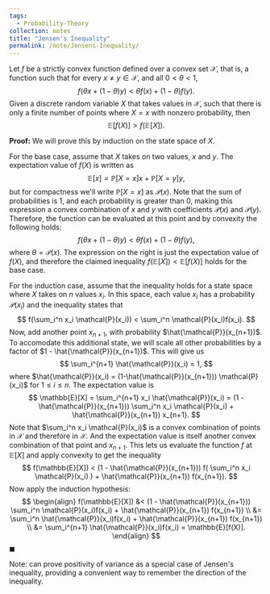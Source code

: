 ```yaml
---
tags:
  - Probability-Theory
collection: notes
title: "Jensen's Inequality"
permalink: /note/Jensens-Inequality/
---
```

Let $f$ be a strictly convex function defined over a convex set $\mathcal{X}$, that is, a function such that for every $x \neq y \in \mathcal{X}$, and all $0 < \theta < 1$,
$$
f(\theta x + (1-\theta)y) < \theta f(x) + (1-\theta) f(y).
$$
Given a discrete random variable $X$ that takes values in $\mathcal{X}$, such that there is only a finite number of points where $X = x$ with nonzero probability, then
$$
\mathbb{E}[f(X)] > f(\mathbb{E}[X]).
$$

**Proof:**
We will prove this by induction on the state space of $X$.

For the base case, assume that $X$ takes on two values, $x$ and $y$.
The expectation value of $f(X)$ is written as 
$$
\mathbb{E}[x] = \mathbb{P}[X = x] x + \mathbb{P}[X = y] y,
$$
but for compactness we'll write $\mathbb{P}[X=x]$ as $\mathcal{P}(x)$.
Note that the sum of probabilities is 1, and each probability is greater than 0, making this expression a convex combination of $x$ and $y$ with coefficients $\mathcal{P}(x)$ and $\mathcal{P}(y)$. Therefore, the function can be evaluated at this point and by convexity the following holds:
$$
f(\theta x + (1-\theta)y) < \theta f(x) + (1-\theta)f(y),
$$
where $\theta = \mathcal{P}(x)$. The expression on the right is just the expectation value of $f(X)$, and therefore the claimed inequality $f(\mathbb{E}[X]) < \mathbb{E}[f(X)]$ holds for the base case.

For the induction case, assume that the inequality holds for a state space where $X$ takes on $n$ values $x_i$. In this space, each value $x_i$ has a probability $\mathcal{P}(x_i)$ and the inequality states that
$$
f(\sum_i^n x_i \mathcal{P}(x_i)) < \sum_i^n \mathcal{P}(x_i)f(x_i).
$$
Now, add another point $x_{n+1}$, with probability $\hat{\mathcal{P}}(x_{n+1})$.
To accomodate this additional state, we will scale all other probabilities by a factor of $1 - \hat{\mathcal{P}}(x_{n+1})$. This will give us 
$$
\sum_i^{n+1} \hat{\mathcal{P}}(x_i) = 1,
$$
where $\hat{\mathcal{P}}(x_i) = (1-\hat{\mathcal{P}}(x_{n+1})) \mathcal{P}(x_i)$ for $1 \leq i \leq n$.
The expectation value is 
$$
\mathbb{E}[X] = \sum_i^{n+1} x_i \hat{\mathcal{P}}(x_i) = (1 - \hat{\mathcal{P}}(x_{n+1})) \sum_i^n x_i \mathcal{P}(x_i) +  \hat{\mathcal{P}}(x_{n+1}) x_{n+1}.
$$
Note that $\sum_i^n x_i \mathcal{P}(x_i)$ is a convex combination of points in $\mathcal{X}$ and therefore in $\mathcal{X}$. And the expectation value is itself another convex combination of that point and $x_{n+1}$. This lets us evaluate the function $f$ at $\mathbb{E}[X]$ and apply convexity to get the inequality
$$
f(\mathbb{E}[X]) < (1 - \hat{\mathcal{P}}(x_{n+1})) f( \sum_i^n x_i \mathcal{P}(x_i) ) + \hat{\mathcal{P}}(x_{n+1}) f(x_{n+1}).
$$
Now apply the induction hypothesis:
$$
\begin{align}
f(\mathbb{E}[X]) &< (1 - \hat{\mathcal{P}}(x_{n+1})) \sum_i^n \mathcal{P}(x_i)f(x_i) + \hat{\mathcal{P}}(x_{n+1}) f(x_{n+1})  \\
&= \sum_i^n \hat{\mathcal{P}}(x_i)f(x_i) + \hat{\mathcal{P}}(x_{n+1}) f(x_{n+1})  \\
&= \sum_i^{n+1} \hat{\mathcal{P}}(x_i)f(x_i) = \mathbb{E}[f(X)].
\end{align}
$$
$\blacksquare$

Note: can prove positivity of variance as a special case of Jensen's inequality, providing a convenient way to remember the direction of the inequality.
